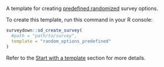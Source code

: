 A template for creating [predefined randomized](https://surveydown.org/docs/randomization.html#predefined-randomization) survey options.

To create this template, run this command in your R console:

```r
surveydown::sd_create_survey(
  #path = "path/to/survey",
  template = "random_options_predefined"
)
```

Refer to the [Start with a template](https://surveydown.org/docs/getting-started#start-with-a-template) section for more details.
